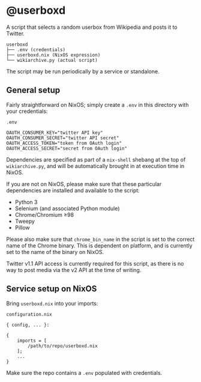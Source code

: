 # @userboxd
A script that selects a random userbox from Wikipedia and posts it to Twitter.

```
userboxd
├── .env (credentials)
├── userboxd.nix (NixOS expression)
└── wikiarchive.py (actual script)
```

The script may be run periodically by a service or standalone.

## General setup
Fairly straightforward on NixOS; simply create a `.env` in this directory with your credentials:  

`.env`
```
OAUTH_CONSUMER_KEY="twitter API key"
OAUTH_CONSUMER_SECRET="twitter API secret"
OAUTH_ACCESS_TOKEN="token from OAuth login"
OAUTH_ACCESS_SECRET="secret from OAuth login"
```

Dependencies are specified as part of a `nix-shell` shebang at the top of `wikiarchive.py`, and will be automatically brought in at execution time in NixOS.

If you are not on NixOS, please make sure that these particular dependencies are installed and available to the script:
- Python 3
- Selenium (and associated Python module)
- Chrome/Chromium ≥98
- Tweepy
- Pillow

Please also make sure that `chrome_bin_name` in the script is set to the correct name of the Chrome binary. This is dependent on platform, and is currently set to the name of the binary on NixOS.

Twitter v1.1 API access is currently required for this script, as there is no way to post media via the v2 API at the time of writing.

## Service setup on NixOS
Bring `userboxd.nix` into your imports:  

`configuration.nix`
```
{ config, ... }:

{
    imports = [
        /path/to/repo/userboxd.nix
    ];
    ...
}
```

Make sure the repo contains a `.env` populated with credentials.